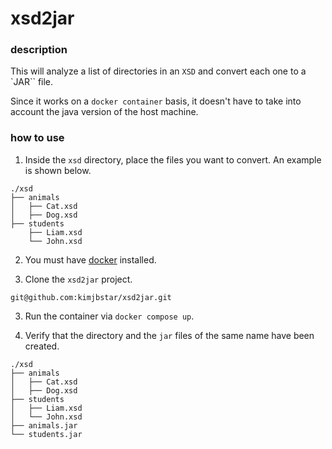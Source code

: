 # xsd2jar

### description

This will analyze a list of directories in an `XSD` and convert each one to a `JAR`` file. 

Since it works on a `docker container` basis, it doesn't have to take into account the java version of the host machine.

### how to use

1. Inside the `xsd` directory, place the files you want to convert. An example is shown below.

```
./xsd
├── animals
│   ├── Cat.xsd
│   ├── Dog.xsd
├── students
    ├── Liam.xsd
    └── John.xsd
```

2. You must have [docker](https://docs.docker.com/get-docker/) installed.

3. Clone the `xsd2jar` project.
```
git@github.com:kimjbstar/xsd2jar.git
```

3. Run the container via `docker compose up`.

4. Verify that the directory and the `jar` files of the same name have been created.

```
./xsd
├── animals
│   ├── Cat.xsd
│   ├── Dog.xsd
├── students
│   ├── Liam.xsd
│   └── John.xsd
├── animals.jar
└── students.jar
```